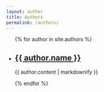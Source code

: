 ```yaml
---
layout: author
title: Authors
permalink: /authors/
---
```


<ul>
  {% for author in site.authors %}
    <li>
      <h2><a href="{{ author.url }}">{{ author.name }}</a></h2>
      <p>{{ author.content | markdownify }}</p>
    </li>
  {% endfor %}
</ul>
